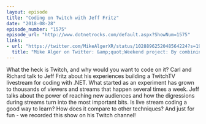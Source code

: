 ```yaml
---
layout: episode
title: "Coding on Twitch with Jeff Fritz"
date: "2018-08-28"
episode_number: "1575"
episode_url: "http://www.dotnetrocks.com/default.aspx?ShowNum=1575"
links:
- url: "https://twitter.com/MikeAlgerXR/status/1028896252048564224?s=19"
  title: "Mike Alger on Twitter: &amp;quot;Weekend project: By combining a 3D scan with an MRI (don’t worry I’m fine), I can now step out of my body and legitimately look into my head at my own brain.… https://t.co/T51kdMokT8&amp;quot;"
---
```


What the heck is Twitch, and why would you want to code on it? Carl and Richard talk to Jeff Fritz about his experiences building a TwitchTV livestream for coding with .NET. What started as an experiment has grown to thousands of viewers and streams that happen several times a week. Jeff talks about the power of reaching new audiences and how the digressions during streams turn into the most important bits. Is live stream coding a good way to learn? How does it compare to other techniques? And just for fun - we recorded this show on his Twitch channel!
